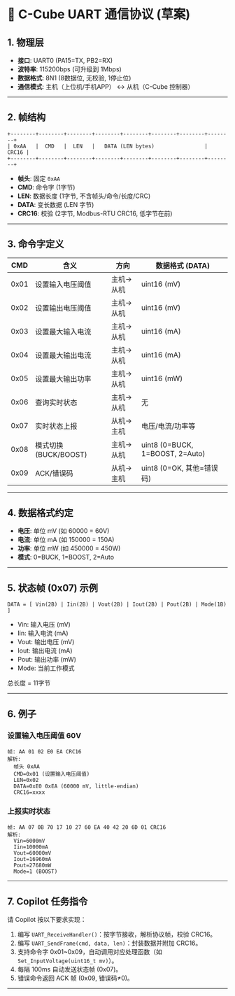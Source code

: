 

# 📡 C-Cube UART 通信协议 (草案)

## 1. 物理层

* **接口**: UART0 (PA15=TX, PB2=RX)
* **波特率**: 115200bps (可升级到 1Mbps)
* **数据格式**: 8N1 (8数据位, 无校验, 1停止位)
* **通信模式**: 主机（上位机/手机APP） ↔ 从机（C-Cube 控制器）

---

## 2. 帧结构

```
+--------+--------+--------+--------+--------+--------+--------+--------+
| 0xAA   |  CMD   |  LEN   |   DATA (LEN bytes)                |  CRC16 |
+--------+--------+--------+--------+--------+--------+--------+--------+
```

* **帧头**: 固定 `0xAA`
* **CMD**: 命令字 (1字节)
* **LEN**: 数据长度 (1字节, 不含帧头/命令/长度/CRC)
* **DATA**: 变长数据 (LEN 字节)
* **CRC16**: 校验 (2字节, Modbus-RTU CRC16, 低字节在前)

---

## 3. 命令字定义

| CMD  | 含义                | 方向    | 数据格式 (DATA)                     |
| ---- | ----------------- | ----- | ------------------------------- |
| 0x01 | 设置输入电压阈值          | 主机→从机 | uint16 (mV)                     |
| 0x02 | 设置输出电压阈值          | 主机→从机 | uint16 (mV)                     |
| 0x03 | 设置最大输入电流          | 主机→从机 | uint16 (mA)                     |
| 0x04 | 设置最大输出电流          | 主机→从机 | uint16 (mA)                     |
| 0x05 | 设置最大输出功率          | 主机→从机 | uint16 (mW)                     |
| 0x06 | 查询实时状态            | 主机→从机 | 无                               |
| 0x07 | 实时状态上报            | 从机→主机 | 电压/电流/功率等                       |
| 0x08 | 模式切换 (BUCK/BOOST) | 主机→从机 | uint8 (0=BUCK, 1=BOOST, 2=Auto) |
| 0x09 | ACK/错误码           | 从机→主机 | uint8 (0=OK, 其他=错误码)            |

---

## 4. 数据格式约定

* **电压**: 单位 mV (如 60000 = 60V)
* **电流**: 单位 mA (如 150000 = 150A)
* **功率**: 单位 mW (如 450000 = 450W)
* **模式**: 0=BUCK, 1=BOOST, 2=Auto

---

## 5. 状态帧 (0x07) 示例

```
DATA = [ Vin(2B) | Iin(2B) | Vout(2B) | Iout(2B) | Pout(2B) | Mode(1B) ]
```

* Vin: 输入电压 (mV)
* Iin: 输入电流 (mA)
* Vout: 输出电压 (mV)
* Iout: 输出电流 (mA)
* Pout: 输出功率 (mW)
* Mode: 当前工作模式

总长度 = 11字节

---

## 6. 例子

### 设置输入电压阈值 60V

```
帧: AA 01 02 E0 EA CRC16
解析:
  帧头 0xAA
  CMD=0x01 (设置输入电压阈值)
  LEN=0x02
  DATA=0xE0 0xEA (60000 mV, little-endian)
  CRC16=xxxx
```

### 上报实时状态

```
帧: AA 07 0B 70 17 10 27 60 EA 40 42 20 6D 01 CRC16
解析:
  Vin=6000mV
  Iin=10000mA
  Vout=60000mV
  Iout=16960mA
  Pout=27680mW
  Mode=1 (BOOST)
```

---

## 7. Copilot 任务指令

请 Copilot 按以下要求实现：

1. 编写 `UART_ReceiveHandler()`：按字节接收，解析协议帧，校验 CRC16。
2. 编写 `UART_SendFrame(cmd, data, len)`：封装数据并附加 CRC16。
3. 支持命令字 0x01\~0x09，自动调用对应处理函数（如 `Set_InputVoltage(uint16_t mv)`）。
4. 每隔 100ms 自动发送状态帧 (0x07)。
5. 错误命令返回 ACK 帧 (0x09, 错误码≠0)。

---
